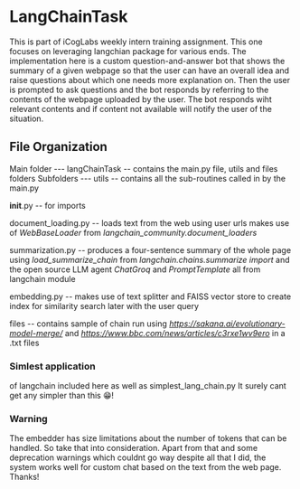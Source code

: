 # LangChainTask
This is part of iCogLabs weekly intern training assignment. This one focuses on leveraging langchian package for various ends. The implementation here is a custom question-and-answer bot that shows the summary of a given webpage so that the user can have an overall idea and raise questions about which one needs more explanation on. Then the user is prompted to ask questions and the bot responds by referring to the contents of the webpage uploaded by the user. The bot responds wiht relevant contents and if content not available will notify the user of the situation.


## File Organization
Main folder --- langChainTask -- contains the main.py file, utils and files folders
Subfolders --- 
utils -- contains all the sub-routines called in by the main.py

__init__.py -- for imports

document_loading.py -- loads text from the web using user urls makes use of *WebBaseLoader* from *langchain_community.document_loaders*

summarization.py -- produces a four-sentence summary of the whole page using *load_summarize_chain* from *langchain.chains.summarize import* and the open source LLM agent *ChatGroq* and *PromptTemplate* all from langchain module

embedding.py -- makes use of text splitter and FAISS vector store to create index for similarity search later with the user query

files -- contains sample of chain run using *https://sakana.ai/evolutionary-model-merge/* and *https://www.bbc.com/news/articles/c3rxe1wv9ero* in a .txt files

### Simlest application
of langchain included here as well as simplest_lang_chain.py
It surely cant get any simpler than this 😁!

### Warning
The embedder has size limitations about the number of tokens that can be handled. So take that into consideration. Apart from that and some deprecation warnings which couldnt go way despite all that I did, the system works well for custom chat based on the text from the web page.
Thanks!
